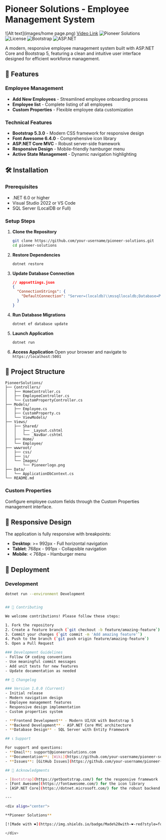 # Pioneer Solutions - Employee Management System
![Alt text](images/home page.png)
[Video Link](https://drive.google.com/file/d/1q-LH0joPDhhEvz9K_snEk6NXsB9Jv6Kl/view?usp=sharing)
![Pioneer Solutions](https://img.shields.io/badge/Pioneer-Solutions-3498db?style=for-the-badge)
![License](https://img.shields.io/badge/License-MIT-green?style=for-the-badge)
![Bootstrap](https://img.shields.io/badge/Bootstrap-5.3.0-purple?style=for-the-badge&logo=bootstrap)
![ASP.NET](https://img.shields.io/badge/ASP.NET-Core-blue?style=for-the-badge&logo=.net)

A modern, responsive employee management system built with ASP.NET Core and Bootstrap 5, featuring a clean and intuitive user interface designed for efficient workforce management.

## 🚀 Features


### Employee Management
- **Add New Employees** - Streamlined employee onboarding process
- **Employee list** - Complete listing of all employees
- **Custom Properties** - Flexible employee data customization

### Technical Features
- **Bootstrap 5.3.0** - Modern CSS framework for responsive design
- **Font Awesome 6.4.0** - Comprehensive icon library
- **ASP.NET Core MVC** - Robust server-side framework
- **Responsive Design** - Mobile-friendly hamburger menu
- **Active State Management** - Dynamic navigation highlighting

## 🛠️ Installation

### Prerequisites
- .NET 6.0 or higher
- Visual Studio 2022 or VS Code
- SQL Server (LocalDB or Full)

### Setup Steps

1. **Clone the Repository**
   ```bash
   git clone https://github.com/your-username/pioneer-solutions.git
   cd pioneer-solutions
   ```

2. **Restore Dependencies**
   ```bash
   dotnet restore
   ```

3. **Update Database Connection**
   ```json
   // appsettings.json
   {
     "ConnectionStrings": {
       "DefaultConnection": "Server=(localdb)\\mssqllocaldb;Database=PioneerSolutions;Trusted_Connection=true"
     }
   }
   ```

4. **Run Database Migrations**
   ```bash
   dotnet ef database update
   ```

5. **Launch Application**
   ```bash
   dotnet run
   ```

6. **Access Application**
   Open your browser and navigate to `https://localhost:5001`

## 📁 Project Structure

```
PioneerSolutions/
├── Controllers/
│   ├── HomeController.cs
│   ├── EmployeeController.cs
│   └── CustomPropertyController.cs
├── Models/
│   ├── Employee.cs
│   ├── CustomProperty.cs
│   └── ViewModels/
├── Views/
│   ├── Shared/
│   │   ├── _Layout.cshtml
│   │   └── _NavBar.cshtml
│   ├── Home/
│   └── Employee/
├── wwwroot/
│   ├── css/
│   ├── js/
│   └── Images/
│       └── Pioneerlogo.png
├── Data/
│   └── ApplicationDbContext.cs
└── README.md
```

### Custom Properties
Configure employee custom fields through the Custom Properties management interface.

## 📱 Responsive Design

The application is fully responsive with breakpoints:
- **Desktop**: >= 992px - Full horizontal navigation
- **Tablet**: 768px - 991px - Collapsible navigation
- **Mobile**: < 768px - Hamburger menu

## 🚀 Deployment

### Development
```bash
dotnet run --environment Development


## 🤝 Contributing

We welcome contributions! Please follow these steps:

1. Fork the repository
2. Create a feature branch (`git checkout -b feature/amazing-feature`)
3. Commit your changes (`git commit -m 'Add amazing feature'`)
4. Push to the branch (`git push origin feature/amazing-feature`)
5. Open a Pull Request

### Development Guidelines
- Follow C# coding conventions
- Use meaningful commit messages
- Add unit tests for new features
- Update documentation as needed

## 📝 Changelog

### Version 1.0.0 (Current)
- Initial release
- Modern navigation design
- Employee management features
- Responsive design implementation
- Custom properties system

- **Frontend Development** - Modern UI/UX with Bootstrap 5
- **Backend Development** - ASP.NET Core MVC architecture
- **Database Design** - SQL Server with Entity Framework

## 📞 Support

For support and questions:
- **Email**: support@pioneersolutions.com
- **Documentation**: [Wiki](https://github.com/your-username/pioneer-solutions/wiki)
- **Issues**: [GitHub Issues](https://github.com/your-username/pioneer-solutions/issues)

## 🙏 Acknowledgments

- [Bootstrap](https://getbootstrap.com/) for the responsive framework
- [Font Awesome](https://fontawesome.com/) for the icon library
- [ASP.NET Core](https://dotnet.microsoft.com/) for the robust backend framework

---

<div align="center">

**Pioneer Solutions**

[![Made with ❤️](https://img.shields.io/badge/Made%20with-❤️-red?style=for-the-badge)](https://github.com/your-username/pioneer-solutions)

</div>
